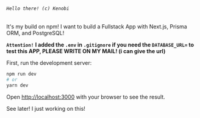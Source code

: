 ###### `Hello there! (c) Kenobi`

It's my build on npm! I want to build a Fullstack App with Next.js, Prisma ORM, and PostgreSQL!


**`Attention!`**
**I added the `.env` in `.gitignore`
if you need the `DATABASE_URL=` to test this APP, PLEASE WRITE ON MY MAIL! (i can give the url)**


First, run the development server:

```bash
npm run dev
# or
yarn dev
```

Open [http://localhost:3000](http://localhost:3000) with your browser to see the result.

See later!
I just working on this!